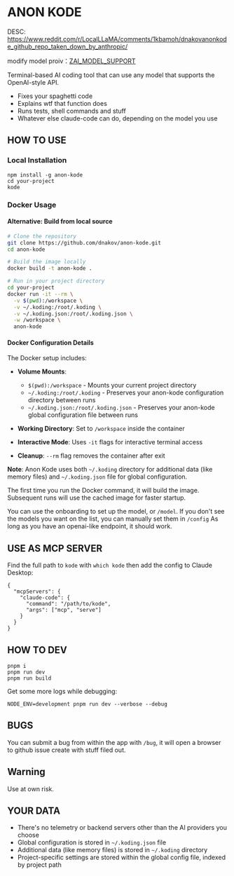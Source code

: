 # ANON KODE

DESC: https://www.reddit.com/r/LocalLLaMA/comments/1kbamoh/dnakovanonkode_github_repo_taken_down_by_anthropic/

modify model proiv：[ZAI_MODEL_SUPPORT](./ZAI_MODEL_SUPPORT.md)

Terminal-based AI coding tool that can use any model that supports the OpenAI-style API.

- Fixes your spaghetti code
- Explains wtf that function does
- Runs tests, shell commands and stuff
- Whatever else claude-code can do, depending on the model you use

## HOW TO USE

### Local Installation

```
npm install -g anon-kode
cd your-project
kode
```

### Docker Usage


#### Alternative: Build from local source

```bash
# Clone the repository
git clone https://github.com/dnakov/anon-kode.git
cd anon-kode

# Build the image locally
docker build -t anon-kode .

# Run in your project directory
cd your-project
docker run -it --rm \
  -v $(pwd):/workspace \
  -v ~/.koding:/root/.koding \
  -v ~/.koding.json:/root/.koding.json \
  -w /workspace \
  anon-kode
```

#### Docker Configuration Details

The Docker setup includes:

- **Volume Mounts**:
  - `$(pwd):/workspace` - Mounts your current project directory
  - `~/.koding:/root/.koding` - Preserves your anon-kode configuration directory between runs
  - `~/.koding.json:/root/.koding.json` - Preserves your anon-kode global configuration file between runs

- **Working Directory**: Set to `/workspace` inside the container

- **Interactive Mode**: Uses `-it` flags for interactive terminal access

- **Cleanup**: `--rm` flag removes the container after exit

**Note**: Anon Kode uses both `~/.koding` directory for additional data (like memory files) and `~/.koding.json` file for global configuration.

The first time you run the Docker command, it will build the image. Subsequent runs will use the cached image for faster startup.

You can use the onboarding to set up the model, or `/model`.
If you don't see the models you want on the list, you can manually set them in `/config`
As long as you have an openai-like endpoint, it should work.

## USE AS MCP SERVER

Find the full path to `kode` with `which kode` then add the config to Claude Desktop:
```
{
  "mcpServers": {
    "claude-code": {
      "command": "/path/to/kode",
      "args": ["mcp", "serve"]
    }
  }
}
```

## HOW TO DEV

```
pnpm i
pnpm run dev
pnpm run build
```

Get some more logs while debugging:
```
NODE_ENV=development pnpm run dev --verbose --debug
```

## BUGS

You can submit a bug from within the app with `/bug`, it will open a browser to github issue create with stuff filed out.

## Warning

Use at own risk.


## YOUR DATA

- There's no telemetry or backend servers other than the AI providers you choose
- Global configuration is stored in `~/.koding.json` file
- Additional data (like memory files) is stored in `~/.koding` directory
- Project-specific settings are stored within the global config file, indexed by project path
